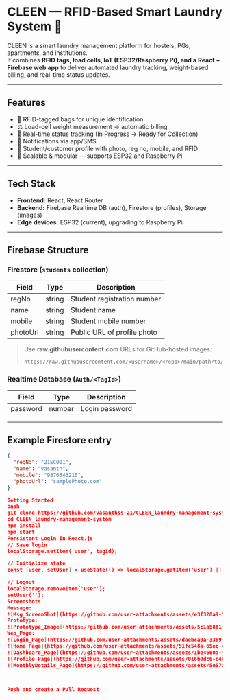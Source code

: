 # CLEEN — RFID-Based Smart Laundry System 🧺

CLEEN is a smart laundry management platform for hostels, PGs, apartments, and institutions.  
It combines **RFID tags, load cells, IoT (ESP32/Raspberry Pi), and a React + Firebase web app** to deliver automated laundry tracking, weight-based billing, and real-time status updates.

---

## Features
- 🔖 RFID-tagged bags for unique identification  
- ⚖️ Load-cell weight measurement → automatic billing  
- 📲 Real-time status tracking (In Progress → Ready for Collection)  
- 🔔 Notifications via app/SMS  
- 📸 Student/customer profile with photo, reg no, mobile, and RFID  
- 🔁 Scalable & modular — supports ESP32 and Raspberry Pi  

---

## Tech Stack
- **Frontend:** React, React Router  
- **Backend:** Firebase Realtime DB (auth), Firestore (profiles), Storage (images)  
- **Edge devices:** ESP32 (current), upgrading to Raspberry Pi  

---

## Firebase Structure

### Firestore (`students` collection)
| Field     | Type   | Description                  |
|-----------|--------|------------------------------|
| regNo     | string | Student registration number  |
| name      | string | Student name                 |
| mobile    | string | Student mobile number        |
| photoUrl  | string | Public URL of profile photo  |

> Use **raw.githubusercontent.com** URLs for GitHub-hosted images:  
> ```
> https://raw.githubusercontent.com/<username>/<repo>/main/path/to/image.png
> ```

### Realtime Database (`Auth/<TagId>`)
| Field    | Type   | Description      |
|----------|--------|-----------------|
| password | number | Login password   |

---

## Example Firestore entry
```json
{
  "regNo": "21EC001",
  "name": "Vasanth",
  "mobile": "9876543210",
  "photoUrl": "samplePhoto.com"
} 

Getting Started
bash
git clone https://github.com/vasanthss-21/CLEEN_laundry-management-system.git
cd CLEEN_laundry-management-system
npm install
npm start
Persistent Login in React.js
// Save login
localStorage.setItem('user', tagid);

// Initialize state
const [user, setUser] = useState(() => localStorage.getItem('user') || '');

// Logout
localStorage.removeItem('user');
setUser('');
Screenshots
Message:
![Msg_ScreenShot](https://github.com/user-attachments/assets/e3f328a9-5179-4ddd-8738-a4cb208b474d)
Prototype:
![Prototype_Image](https://github.com/user-attachments/assets/5c1a5881-9684-4e64-b9c8-cfc10bdb0580)
Web_Page:
![Login_Page](https://github.com/user-attachments/assets/daebca9a-3369-462f-b2a8-683ead0346d4)
![Home_Page](https://github.com/user-attachments/assets/51fc548a-65ec-44a4-97c5-9db3121e315a)
![Dashboard_Page](https://github.com/user-attachments/assets/1be4660a-ff36-4217-821f-86807c64bf11)
![Profile_Page](https://github.com/user-attachments/assets/016b0dc6-c465-48e8-81f2-b51a27cef0be)
![MonthlyDetails_Page](https://github.com/user-attachments/assets/5e57a161-fb9c-49b5-b151-7fe7ab5951e5)



Push and create a Pull Request

